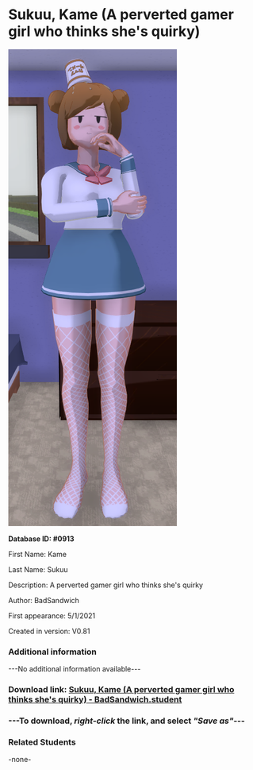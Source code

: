 # Sukuu, Kame (A perverted gamer girl who thinks she's quirky)

<img src="../../Files/Images/Sukuu, Kame (A perverted gamer girl who thinks she's quirky).png" title="Sukuu, Kame (A perverted gamer girl who thinks she's quirky) - BadSandwich">

**Database ID: #0913**

First Name: Kame

Last Name: Sukuu

Description: A perverted gamer girl who thinks she's quirky

Author: BadSandwich

First appearance: 5/1/2021

Created in version: V0.81

### Additional information

---No additional information available---

### Download link: <a href="https://raw.githubusercontent.com/Arbiter1223/Daigaku-Gurashi-Custom-Students/master/Files/Student%20Files/Sukuu%2C%20Kame%20(A%20perverted%20gamer%20girl%20who%20thinks%20she's%20quirky)%20-%20BadSandwich.student">Sukuu, Kame (A perverted gamer girl who thinks she's quirky) - BadSandwich.student</a>

### ---**To download, _right-click_ the link, and select _"Save as"_**---

### Related Students

-none-
